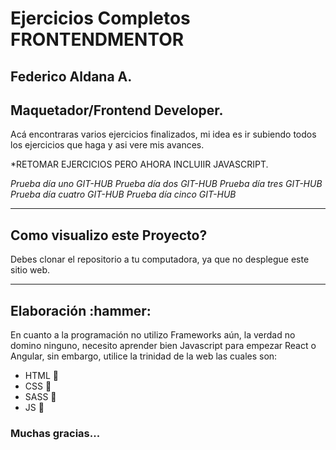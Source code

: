 <h1>Ejercicios Completos FRONTENDMENTOR</h1>

<h2>Federico Aldana A.</h2>
<h2>Maquetador/Frontend Developer.</h2>

Acá encontraras varios ejercicios finalizados, mi idea es ir subiendo todos los ejercicios que haga y asi vere mis avances.

*RETOMAR EJERCICIOS PERO AHORA INCLUIIR JAVASCRIPT.

*Prueba día uno GIT-HUB*
*Prueba día dos GIT-HUB*
*Prueba día tres GIT-HUB*
*Prueba día cuatro GIT-HUB*
*Prueba día cinco GIT-HUB*
<hr>

<h2>Como visualizo este Proyecto?</h2>

Debes clonar el repositorio a tu computadora, ya que no desplegue este sitio web.

<hr>

<h2>Elaboración :hammer:</h2>

En cuanto a la programación no utilizo Frameworks aún, la verdad no domino ninguno, necesito aprender bien Javascript para empezar React o Angular, sin embargo, utilice la trinidad de la web las cuales son:

- HTML :sparkler:
- CSS :balloon:
- SASS :balloon:
- JS :crystal_ball:

<h3>Muchas gracias...</h3>
